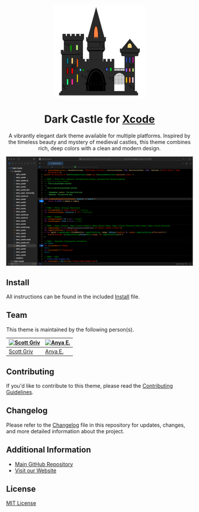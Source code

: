 <div align="center">
    <a href="https://github.com/scottgriv/Dark-Castle-Theme" target="_blank">
        <img src="./docs/images/icon.png" width="250" height="250"/>
    </a>
</div>
<h1 align="center">Dark Castle for     
    <a href="https://developer.apple.com/xcode/" target="_blank">
    Xcode
    </a>
</h1>
<p align="center">
  A vibrantly elegant dark theme available for multiple platforms. Inspired by the timeless beauty and mystery of medieval castles, this theme combines rich, deep colors with a clean and modern design.
</p>

![Screenshot](./screenshot.png)

## Install

All instructions can be found in the included [Install](INSTALL.md) file.

## Team

This theme is maintained by the following person(s).

| [![Scott Griv](https://github.com/scottgriv.png?size=100)](https://github.com/scottgriv) | [![Anya E.](https://github.com/anyaenko.png?size=100)](https://github.com/anyaenko) |
| ---------------------------------------------------------------------------------------- | ----------------------------------------------------------------------------------- |
| [Scott Griv](https://github.com/scottgriv)                                               | [Anya E.](https://github.com/anyaenko)                                              |

## Contributing

If you'd like to contribute to this theme, please read the [Contributing Guidelines](https://github.com/scottgriv/Dark-Castle-Theme/blob/main/.github/CONTRIBUTING.md).

## Changelog

Please refer to the [Changelog](.github/CHANGELOG.md) file in this repository for updates, changes, and more detailed information about the project.

## Additional Information

- [Main GitHub Repository](https://github.com/scottgriv/Dark-Castle-Theme)
- [Visit our Website](https://darkcastle.netlify.app/)

## License

[MIT License](./LICENSE)
